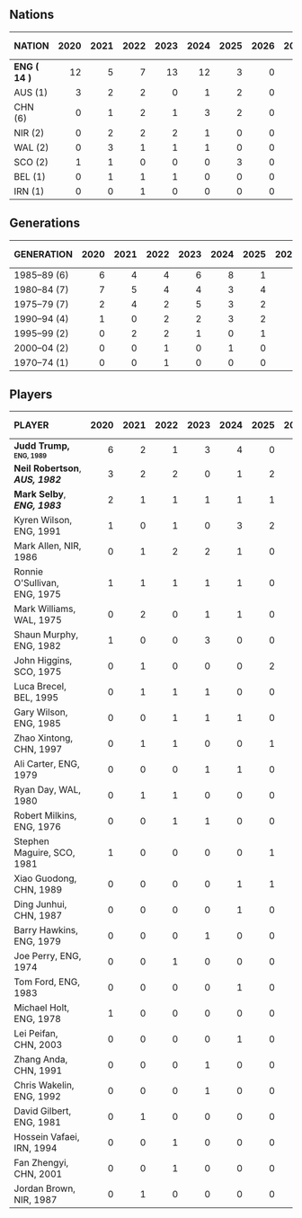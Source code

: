 ## Nations

| NATION | 2020 | 2021 | 2022 | 2023 | 2024 | 2025 | 2026 | 2027 | 2028 | 2029 | 2020–29 |
| :--- | ---: | ---: | ---: | ---: | ---: | ---: | ---: | ---: | ---: | ---: | ---: | 
| **ENG ( 14 )** | 12 | 5 | 7 | 13 | 12 | 3 | 0 | 0 | 0 | 0 | 52 |
| AUS (1) | 3 | 2 | 2 | 0 | 1 | 2 | 0 | 0 | 0 | 0 | 10 |
| CHN (6) | 0 | 1 | 2 | 1 | 3 | 2 | 0 | 0 | 0 | 0 | 9 |
| NIR (2) | 0 | 2 | 2 | 2 | 1 | 0 | 0 | 0 | 0 | 0 | 7 |
| WAL (2) | 0 | 3 | 1 | 1 | 1 | 0 | 0 | 0 | 0 | 0 | 6 |
| SCO (2) | 1 | 1 | 0 | 0 | 0 | 3 | 0 | 0 | 0 | 0 | 5 |
| BEL (1) | 0 | 1 | 1 | 1 | 0 | 0 | 0 | 0 | 0 | 0 | 3 |
| IRN (1) | 0 | 0 | 1 | 0 | 0 | 0 | 0 | 0 | 0 | 0 | 1 |

## Generations

| GENERATION | 2020 | 2021 | 2022 | 2023 | 2024 | 2025 | 2026 | 2027 | 2028 | 2029 | 2020–29 |
| :--- | ---: | ---: | ---: | ---: | ---: | ---: | ---: | ---: | ---: | ---: | ---: | 
| 1985–89 (6) | 6 | 4 | 4 | 6 | 8 | 1 | 0 | 0 | 0 | 0 | 29 |
| 1980–84 (7) | 7 | 5 | 4 | 4 | 3 | 4 | 0 | 0 | 0 | 0 | 27 |
| 1975–79 (7) | 2 | 4 | 2 | 5 | 3 | 2 | 0 | 0 | 0 | 0 | 18 |
| 1990–94 (4) | 1 | 0 | 2 | 2 | 3 | 2 | 0 | 0 | 0 | 0 | 10 |
| 1995–99 (2) | 0 | 2 | 2 | 1 | 0 | 1 | 0 | 0 | 0 | 0 | 06 |
| 2000–04 (2) | 0 | 0 | 1 | 0 | 1 | 0 | 0 | 0 | 0 | 0 | 02 |
| 1970–74 (1) | 0 | 0 | 1 | 0 | 0 | 0 | 0 | 0 | 0 | 0 | 01 |

## Players

| PLAYER | 2020 | 2021 | 2022 | 2023 | 2024 | 2025 | 2026 | 2027 | 2028 | 2029 | 2020–29 |
| :--- | ---: | ---: | ---: | ---: | ---: | ---: | ---: | ---: | ---: | ---: | ---: | 
| **Judd&nbsp;Trump, <sub><sup>ENG,&nbsp;1989</sup></sub>** | 6 | 2 | 1 | 3 | 4 | 0 | 0 | 0 | 0 | 0 | 16 |
| **Neil&nbsp;Robertson**, ***AUS,&nbsp;1982*** | 3 | 2 | 2 | 0 | 1 | 2 | 0 | 0 | 0 | 0 | 10 |
| **Mark&nbsp;Selby**, ***ENG,&nbsp;1983*** | 2 | 1 | 1 | 1 | 1 | 1 | 0 | 0 | 0 | 0 | 7 |
| Kyren Wilson, ENG, 1991 | 1 | 0 | 1 | 0 | 3 | 2 | 0 | 0 | 0 | 0 | 7 |
| Mark Allen, NIR, 1986 | 0 | 1 | 2 | 2 | 1 | 0 | 0 | 0 | 0 | 0 | 6 |
| Ronnie O'Sullivan, ENG, 1975 | 1 | 1 | 1 | 1 | 1 | 0 | 0 | 0 | 0 | 0 | 5 |
| Mark Williams, WAL, 1975 | 0 | 2 | 0 | 1 | 1 | 0 | 0 | 0 | 0 | 0 | 4 |
| Shaun Murphy, ENG, 1982 | 1 | 0 | 0 | 3 | 0 | 0 | 0 | 0 | 0 | 0 | 4 |
| John Higgins, SCO, 1975 | 0 | 1 | 0 | 0 | 0 | 2 | 0 | 0 | 0 | 0 | 3 |
| Luca Brecel, BEL, 1995 | 0 | 1 | 1 | 1 | 0 | 0 | 0 | 0 | 0 | 0 | 3 |
| Gary Wilson, ENG, 1985 | 0 | 0 | 1 | 1 | 1 | 0 | 0 | 0 | 0 | 0 | 3 |
| Zhao Xintong, CHN, 1997 | 0 | 1 | 1 | 0 | 0 | 1 | 0 | 0 | 0 | 0 | 3 |
| Ali Carter, ENG, 1979 | 0 | 0 | 0 | 1 | 1 | 0 | 0 | 0 | 0 | 0 | 2 |
| Ryan Day, WAL, 1980 | 0 | 1 | 1 | 0 | 0 | 0 | 0 | 0 | 0 | 0 | 2 |
| Robert Milkins, ENG, 1976 | 0 | 0 | 1 | 1 | 0 | 0 | 0 | 0 | 0 | 0 | 2 |
| Stephen Maguire, SCO, 1981 | 1 | 0 | 0 | 0 | 0 | 1 | 0 | 0 | 0 | 0 | 2 |
| Xiao Guodong, CHN, 1989 | 0 | 0 | 0 | 0 | 1 | 1 | 0 | 0 | 0 | 0 | 2 |
| Ding Junhui, CHN, 1987 | 0 | 0 | 0 | 0 | 1 | 0 | 0 | 0 | 0 | 0 | 1 |
| Barry Hawkins, ENG, 1979 | 0 | 0 | 0 | 1 | 0 | 0 | 0 | 0 | 0 | 0 | 1 |
| Joe Perry, ENG, 1974 | 0 | 0 | 1 | 0 | 0 | 0 | 0 | 0 | 0 | 0 | 1 |
| Tom Ford, ENG, 1983 | 0 | 0 | 0 | 0 | 1 | 0 | 0 | 0 | 0 | 0 | 1 |
| Michael Holt, ENG, 1978 | 1 | 0 | 0 | 0 | 0 | 0 | 0 | 0 | 0 | 0 | 1 |
| Lei Peifan, CHN, 2003 | 0 | 0 | 0 | 0 | 1 | 0 | 0 | 0 | 0 | 0 | 1 |
| Zhang Anda, CHN, 1991 | 0 | 0 | 0 | 1 | 0 | 0 | 0 | 0 | 0 | 0 | 1 |
| Chris Wakelin, ENG, 1992 | 0 | 0 | 0 | 1 | 0 | 0 | 0 | 0 | 0 | 0 | 1 |
| David Gilbert, ENG, 1981 | 0 | 1 | 0 | 0 | 0 | 0 | 0 | 0 | 0 | 0 | 1 |
| Hossein Vafaei, IRN, 1994 | 0 | 0 | 1 | 0 | 0 | 0 | 0 | 0 | 0 | 0 | 1 |
| Fan Zhengyi, CHN, 2001 | 0 | 0 | 1 | 0 | 0 | 0 | 0 | 0 | 0 | 0 | 1 |
| Jordan Brown, NIR, 1987 | 0 | 1 | 0 | 0 | 0 | 0 | 0 | 0 | 0 | 0 | 1 |